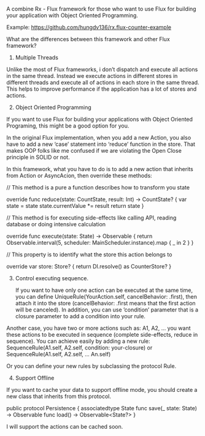 A combine Rx - Flux framework for those who want to use Flux for building your application with Object Oriented Programming. 

Example: https://github.com/hungdv136/rx.flux-counter-example

What are the differences between this framework and other Flux framework?

1. Multiple Threads

Unlike the most of Flux frameworks, i don’t dispatch and execute all actions in the same thread. Instead we execute actions in different stores in different threads and execute all of actions in each store in the same thread. This helps to improve performance if the application has a lot of stores and actions.

2. Object Oriented Programming

If you want to use Flux for building your applications with Object Oriented Programing, this might be a good option for you. 

In the original Flux implementation, when you add a new Action, you also have to add a new ‘case’ statement into ‘reduce’ function in the store. That makes OOP folks like me confused if we are violating the Open Close principle in SOLID or not.

In this framework, what you have to do is to add a new action that inherits from Action or AsyncAcion, then override these methods:

// This method is a pure a function describes how to transform you state 

override func reduce(state: CountState, result: Int) -> CountState? {
	var state = state
	state.currentValue *= result
	return state
}

// This method is for executing side-effects like calling API, reading database or doing intensive calculation

override func execute(state: State) -> Observable<Int> {
	return Observable<Int>.interval(5, scheduler: MainScheduler.instance).map { _ in 2 }
}

// This property is to identify what the store this action belongs to

override var store: Store<State>? {
	return DI.resolve() as CounterStore?
}

3. Control executing sequence.

	If you want to have only one action can be executed at the same time, you can define UniqueRule(YourAction.self, cancelBehavior: .first), then attach it into the store (cancelBehavior: .first means that the first action will be canceled). In addition, you can use ’condition’ parameter that is a closure parameter to add a condition into your rule.

Another case, you have two or more actions such as: A1, A2, … you want these actions to be executed in sequence (complete side-effects, reduce in sequence). You can achieve easily by adding a new rule:  SequenceRule(A1.self, A2.self, condition: your-closure) or SequenceRule(A1.self, A2.self, … An.self)

Or you can define your new rules by subclassing the protocol Rule.


4. Support Offline

If you want to cache your data to support offline mode, you should create a new class that inherits from this protocol.

public protocol Persistence {
	associatedtype State
	func save(_ state: State) -> Observable<Void>
	func load() -> Observable<State?>
}

I will support the actions can be cached soon.


